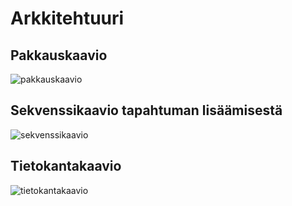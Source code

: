 # Arkkitehtuuri

## Pakkauskaavio
![pakkauskaavio](https://github.com/jonitaajamo/ot-harjoitustyo/tree/master/dokumentaatio/kuvat/pakkauskaavio.png)

## Sekvenssikaavio tapahtuman lisäämisestä
![sekvenssikaavio](https://github.com/jonitaajamo/ot-harjoitustyo/tree/master/dokumentaatio/kuvat/sekvenssikaavio.png)

## Tietokantakaavio
![tietokantakaavio](https://github.com/jonitaajamo/ot-harjoitustyo/tree/master/dokumentaatio/kuvat/tietokantakaavio.jpg)
